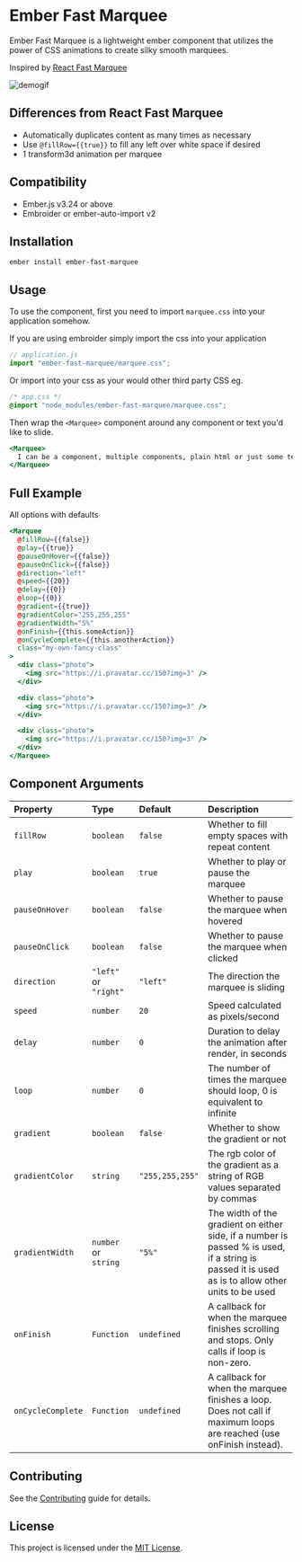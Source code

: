 Ember Fast Marquee
==============================================================================

Ember Fast Marquee is a lightweight ember component that utilizes the power of CSS animations to create silky smooth marquees.

Inspired by [React Fast Marquee][2]

![demogif][1]

Differences from React Fast Marquee
------------------------------------------------------------------------------
- Automatically duplicates content as many times as necessary
- Use `@fillRow={{true}}` to fill any left over white space if desired
- 1 transform3d animation per marquee

[1]: https://i.imgur.com/f0xMyW6.gif "demo gif"
[2]: https://github.com/justin-chu/react-fast-marquee/

Compatibility
------------------------------------------------------------------------------

* Ember.js v3.24 or above
* Embroider or ember-auto-import v2


Installation
------------------------------------------------------------------------------

```
ember install ember-fast-marquee
```


Usage
------------------------------------------------------------------------------

To use the component, first you need to import `marquee.css` into your application somehow.

If you are using embroider simply import the css into your application
```ts
// application.js
import "ember-fast-marquee/marquee.css";
```

Or import into your css as your would other third party CSS eg.
```css
/* app.css */
@import "node_modules/ember-fast-marquee/marquee.css";
```

Then wrap the `<Marquee>` component around any component or text you'd like to slide.


```hbs
<Marquee>
  I can be a component, multiple components, plain html or just some text.
</Marquee>
```
Full Example
------------------------------------------------------------------------------
All options with defaults
```hbs
<Marquee
  @fillRow={{false}}
  @play={{true}}
  @pauseOnHover={{false}}
  @pauseOnClick={{false}}
  @direction="left"
  @speed={{20}}
  @delay={{0}}
  @loop={{0}}
  @gradient={{true}}
  @gradientColor="255,255,255"
  @gradientWidth="5%"
  @onFinish={{this.someAction}}
  @onCycleComplete={{this.anotherAction}}
  class="my-own-fancy-class"
>
  <div class="photo">
    <img src="https://i.pravatar.cc/150?img=3" />
  </div>

  <div class="photo">
    <img src="https://i.pravatar.cc/150?img=3" />
  </div>

  <div class="photo">
    <img src="https://i.pravatar.cc/150?img=3" />
  </div>
</Marquee>
```

Component Arguments
------------------------------------------------------------------------------

| Property        | Type                        | Default           | Description                                              |
| :-------------- | :-------------------------- | :---------------- | :------------------------------------------------------- |
|`fillRow` | `boolean` | `false` | Whether to fill empty spaces with repeat content
| `play`          | `boolean`                   | `true`            | Whether to play or pause the marquee                     |
| `pauseOnHover`  | `boolean`                   | `false`           | Whether to pause the marquee when hovered                |
| `pauseOnClick`  | `boolean`                   | `false`           | Whether to pause the marquee when clicked                |
| `direction`     | `"left"` or `"right"`       | `"left"`          | The direction the marquee is sliding                     |
| `speed`         | `number`                    | `20`              | Speed calculated as pixels/second                        |
| `delay`         | `number`                    | `0`               | Duration to delay the animation after render, in seconds |
| `loop`          | `number`                    | `0`               | The number of times the marquee should loop, 0 is equivalent to infinite         |
| `gradient`      | `boolean`                   | `false`            | Whether to show the gradient or not                      |
| `gradientColor` | `string` | `"255,255,255"` | The rgb color of the gradient as a string of RGB values separated by commas    |
| `gradientWidth` | `number` or `string`        | `"5%"`             | The width of the gradient on either side, if a number is passed % is used, if a string is passed it is used as is to allow other units to be used                 |
| `onFinish` | `Function` | `undefined` | A callback for when the marquee finishes scrolling and stops. Only calls if loop is non-zero.    |
| `onCycleComplete` | `Function`        | `undefined`             | A callback for when the marquee finishes a loop. Does not call if maximum loops are reached (use onFinish instead).                 |

Contributing
------------------------------------------------------------------------------

See the [Contributing](CONTRIBUTING.md) guide for details.


License
------------------------------------------------------------------------------

This project is licensed under the [MIT License](LICENSE.md).
